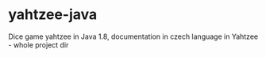 # yahtzee-java

Dice game yahtzee in Java 1.8, documentation in czech language in Yahtzee - whole project dir
